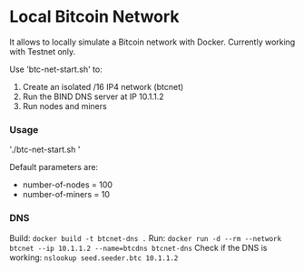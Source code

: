 # Local Bitcoin Network
It allows to locally simulate a Bitcoin network with Docker.
Currently working with Testnet only.

Use 'btc-net-start.sh' to:
1. Create an isolated /16 IP4 network (btcnet)
2. Run the BIND DNS server at IP 10.1.1.2
3. Run nodes and miners

### Usage
'./btc-net-start.sh <number-of-nodes> <number-of-miners>'

Default parameters are:  
- number-of-nodes = 100  
- number-of-miners = 10  

### DNS
Build:
`docker build -t btcnet-dns .`
Run:
`docker run -d --rm --network btcnet --ip 10.1.1.2 --name=btcdns btcnet-dns`
Check if the DNS is working:
`nslookup seed.seeder.btc 10.1.1.2`
